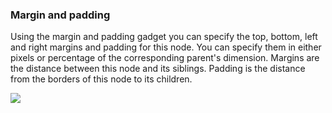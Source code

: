 ### Margin and padding

Using the margin and padding gadget you can specify the top, bottom, left and right margins and padding for this node. You can specify them in either pixels or percentage of the corresponding parent's dimension. Margins are the distance between this node and its siblings. Padding is the distance from the borders of this node to its children.

<div class="ndl-images">
    <img src="/nodes/visual/margin-and-padding.png" class="ndl-image medium"></img>  
</div>

